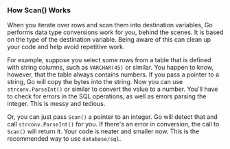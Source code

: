 ### How Scan() Works

When you iterate over rows and scan them into destination variables, Go performs data
type conversions work for you, behind the scenes. It is based on the type of the
destination variable. Being aware of this can clean up your code and help avoid
repetitive work.

For example, suppose you select some rows from a table that is defined with
string columns, such as `VARCHAR(45)` or similar. You happen to know, however,
that the table always contains numbers. If you pass a pointer to a string, Go
will copy the bytes into the string. Now you can use `strconv.ParseInt()` or
similar to convert the value to a number. You'll have to check for errors in the
SQL operations, as well as errors parsing the integer. This is messy and
tedious.

Or, you can just pass `Scan()` a pointer to an integer. Go will detect that and
call `strconv.ParseInt()` for you. If there's an error in conversion, the call
to `Scan()` will return it. Your code is neater and smaller now. This is the
recommended way to use `database/sql`.